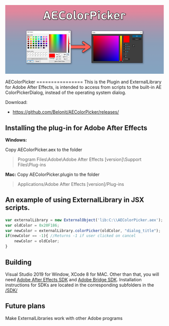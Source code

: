 <p align="center"> <img src=/Preview.png></p>
AEColorPicker
================
This is the Plugin and ExternalLibrary for Adobe After Effects, is intended to access from scripts to the built-in AE ColorPickerDialog, instead of the operating system dialog.

<!--
Project page:
* https://github.com/Belonit/AEColorPicker
-->
Download:       
* https://github.com/Belonit/AEColorPicker/releases/

Installing the plug-in for Adobe After Effects
-------
**Windows:**

Copy AEColorPicker.aex to the folder
> Program Files\Adobe\Adobe After Effects [version]\Support Files\Plug-ins

**Mac:**
Copy AEColorPicker.plugin to the folder
> Applications/Adobe After Effects [version]/Plug-ins


An example of using ExternalLibrary in JSX scripts.
-------
```js
var externalLibrary = new ExternalObject('lib:C:\\AEColorPicker.aex'); 
var oldColor = 0x20F186;
var newColor = externalLibrary.colorPicker(oldColor, "dialog_title");
if(newColor == -1){ //Returns -1 if user clicked on cancel
    newColor = oldColor;
}
```

Building
-------
Visual Studio 2019 for Window, XCode 8 for MAC. Other than that, you will need [Adobe After Effects SDK](https://www.adobe.io/apis/creativecloud/aftereffects.html) and [Adobe Bridge SDK](https://www.adobe.io/apis/creativecloud/bridge.html). Installation instructions for SDKs are located in the corresponding subfolders in the [/SDK/](/SDK/)


Future plans
-------
Make ExternalLibraries work with other Adobe programs
